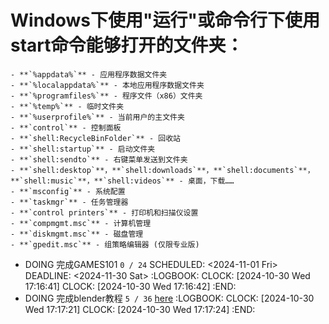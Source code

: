# Windows下使用"运行"或命令行下使用start命令能够打开的文件夹：
	- **`%appdata%`** - 应用程序数据文件夹
	- **`%localappdata%`** - 本地应用程序数据文件夹
	- **`%programfiles%`** - 程序文件（x86）文件夹
	- **`%temp%`** - 临时文件夹
	- **`%userprofile%`** - 当前用户的主文件夹
	- **`control`** - 控制面板
	- **`shell:RecycleBinFolder`** - 回收站
	- **`shell:startup`** - 启动文件夹
	- **`shell:sendto`** - 右键菜单发送到文件夹
	- **`shell:desktop`**，**`shell:downloads`**，**`shell:documents`**，**`shell:music`**，**`shell:videos`** - 桌面，下载……
	- **`msconfig`** - 系统配置
	- **`taskmgr`** - 任务管理器
	- **`control printers`** - 打印机和扫描仪设置
	- **`compmgmt.msc`** - 计算机管理
	- **`diskmgmt.msc`** - 磁盘管理
	- **`gpedit.msc`** - 组策略编辑器 (仅限专业版)
- DOING 完成GAMES101 `0 / 24`
  SCHEDULED: <2024-11-01 Fri>
  DEADLINE: <2024-11-30 Sat>
  :LOGBOOK:
  CLOCK: [2024-10-30 Wed 17:16:41]
  CLOCK: [2024-10-30 Wed 17:16:42]
  :END:
- DOING 完成blender教程 `5 / 36` [here](https://www.bilibili.com/video/BV14u41147YH)
  :LOGBOOK:
  CLOCK: [2024-10-30 Wed 17:17:21]
  CLOCK: [2024-10-30 Wed 17:17:24]
  :END: